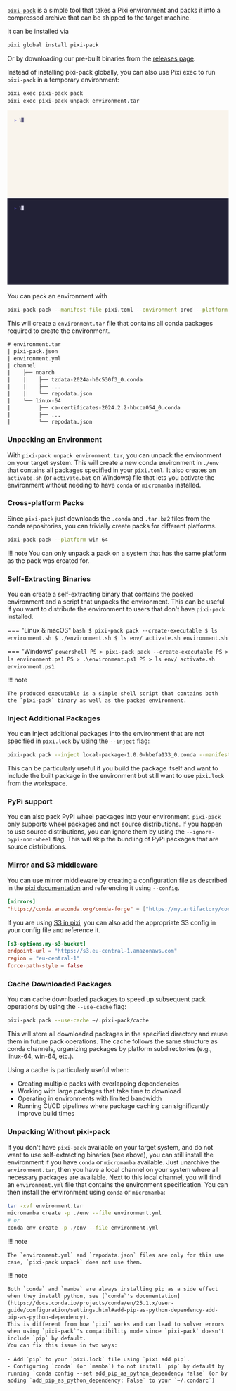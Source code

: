 <!-- Keep in sync with https://github.com/quantco/pixi-pack/blob/main/README.md -->

[`pixi-pack`](https://github.com/quantco/pixi-pack) is a simple tool that takes a Pixi environment and packs it into a compressed archive that can be shipped to the target machine.

It can be installed via

```bash
pixi global install pixi-pack
```

Or by downloading our pre-built binaries from the [releases page](https://github.com/quantco/pixi-pack/releases).

Instead of installing pixi-pack globally, you can also use Pixi exec to run `pixi-pack` in a temporary environment:

```bash
pixi exec pixi-pack pack
pixi exec pixi-pack unpack environment.tar
```

![pixi-pack demo](https://raw.githubusercontent.com/quantco/pixi-pack/refs/heads/main/.github/assets/demo/demo-light.gif#only-light)
![pixi-pack demo](https://raw.githubusercontent.com/quantco/pixi-pack/refs/heads/main/.github/assets/demo/demo-dark.gif#only-dark)

You can pack an environment with

```bash
pixi-pack pack --manifest-file pixi.toml --environment prod --platform linux-64
```

This will create a `environment.tar` file that contains all conda packages required to create the environment.

```plain
# environment.tar
| pixi-pack.json
| environment.yml
| channel
|    ├── noarch
|    |    ├── tzdata-2024a-h0c530f3_0.conda
|    |    ├── ...
|    |    └── repodata.json
|    └── linux-64
|         ├── ca-certificates-2024.2.2-hbcca054_0.conda
|         ├── ...
|         └── repodata.json
```

### Unpacking an Environment

With `pixi-pack unpack environment.tar`, you can unpack the environment on your target system. This will create a new conda environment in `./env` that contains all packages specified in your `pixi.toml`. It also creates an `activate.sh` (or `activate.bat` on Windows) file that lets you activate the environment without needing to have `conda` or `micromamba` installed.

### Cross-platform Packs

Since `pixi-pack` just downloads the `.conda` and `.tar.bz2` files from the conda repositories, you can trivially create packs for different platforms.

```bash
pixi-pack pack --platform win-64
```

!!! note
    You can only unpack a pack on a system that has the same platform as the pack was created for.

### Self-Extracting Binaries

You can create a self-extracting binary that contains the packed environment and a script that unpacks the environment.
This can be useful if you want to distribute the environment to users that don't have `pixi-pack` installed.

=== "Linux & macOS"
    ```bash
    $ pixi-pack pack --create-executable
    $ ls
    environment.sh
    $ ./environment.sh
    $ ls
    env/
    activate.sh
    environment.sh
    ```

=== "Windows"
    ```powershell
    PS > pixi-pack pack --create-executable
    PS > ls
    environment.ps1
    PS > .\environment.ps1
    PS > ls
    env/
    activate.sh
    environment.ps1
    ```

!!! note

    The produced executable is a simple shell script that contains both the `pixi-pack` binary as well as the packed environment.

### Inject Additional Packages

You can inject additional packages into the environment that are not specified in `pixi.lock` by using the `--inject` flag:

```bash
pixi-pack pack --inject local-package-1.0.0-hbefa133_0.conda --manifest-pack pixi.toml
```

This can be particularly useful if you build the package itself and want to include the built package in the environment but still want to use `pixi.lock` from the workspace.

### PyPi support

You can also pack PyPi wheel packages into your environment.
`pixi-pack` only supports wheel packages and not source distributions.
If you happen to use source distributions, you can ignore them by using the `--ignore-pypi-non-wheel` flag.
This will skip the bundling of PyPi packages that are source distributions.

### Mirror and S3 middleware

You can use mirror middleware by creating a configuration file as described in the [pixi documentation](../reference/pixi_configuration.md#mirror-configuration) and referencing it using `--config`.

```toml
[mirrors]
"https://conda.anaconda.org/conda-forge" = ["https://my.artifactory/conda-forge"]
```

If you are using [S3 in pixi](./s3.md), you can also add the appropriate S3 config in your config file and reference it.

```toml
[s3-options.my-s3-bucket]
endpoint-url = "https://s3.eu-central-1.amazonaws.com"
region = "eu-central-1"
force-path-style = false
```

### Cache Downloaded Packages

You can cache downloaded packages to speed up subsequent pack operations by using the `--use-cache` flag:

```bash
pixi-pack pack --use-cache ~/.pixi-pack/cache
```

This will store all downloaded packages in the specified directory and reuse them in future pack operations. The cache follows the same structure as conda channels, organizing packages by platform subdirectories (e.g., linux-64, win-64, etc.).

Using a cache is particularly useful when:

- Creating multiple packs with overlapping dependencies
- Working with large packages that take time to download
- Operating in environments with limited bandwidth
- Running CI/CD pipelines where package caching can significantly improve build times

### Unpacking Without pixi-pack

If you don't have `pixi-pack` available on your target system, and do not want to use self-extracting binaries (see above), you can still install the environment if you have `conda` or `micromamba` available.
Just unarchive the `environment.tar`, then you have a local channel on your system where all necessary packages are available.
Next to this local channel, you will find an `environment.yml` file that contains the environment specification.
You can then install the environment using `conda` or `micromamba`:

```bash
tar -xvf environment.tar
micromamba create -p ./env --file environment.yml
# or
conda env create -p ./env --file environment.yml
```

!!! note

    The `environment.yml` and `repodata.json` files are only for this use case, `pixi-pack unpack` does not use them.

!!! note

    Both `conda` and `mamba` are always installing pip as a side effect when they install python, see [`conda`'s documentation](https://docs.conda.io/projects/conda/en/25.1.x/user-guide/configuration/settings.html#add-pip-as-python-dependency-add-pip-as-python-dependency).
    This is different from how `pixi` works and can lead to solver errors when using `pixi-pack`'s compatibility mode since `pixi-pack` doesn't include `pip` by default.
    You can fix this issue in two ways:

    - Add `pip` to your `pixi.lock` file using `pixi add pip`.
    - Configuring `conda` (or `mamba`) to not install `pip` by default by running `conda config --set add_pip_as_python_dependency false` (or by adding `add_pip_as_python_dependency: False` to your `~/.condarc`)
